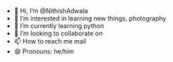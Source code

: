 - 👋 Hi, I’m @NithishAdwala
- 👀 I’m interested in learning new things, photography
- 🌱 I’m currently learning python
- 💞️ I’m looking to collaborate on 
- 📫 How to reach me mail
- 😄 Pronouns: he/him
